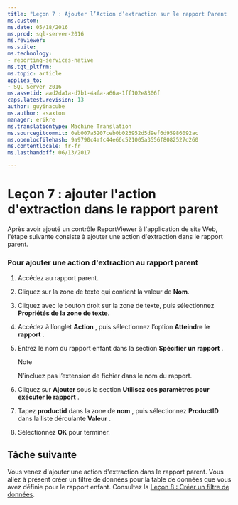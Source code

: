 ```yaml
---
title: "Leçon 7 : Ajouter l’Action d’extraction sur le rapport Parent | Documents Microsoft"
ms.custom: 
ms.date: 05/18/2016
ms.prod: sql-server-2016
ms.reviewer: 
ms.suite: 
ms.technology:
- reporting-services-native
ms.tgt_pltfrm: 
ms.topic: article
applies_to:
- SQL Server 2016
ms.assetid: aad2da1a-d7b1-4afa-a66a-1ff102e8306f
caps.latest.revision: 13
author: guyinacube
ms.author: asaxton
manager: erikre
ms.translationtype: Machine Translation
ms.sourcegitcommit: 0eb007a5207ceb0b023952d5d9ef6d95986092ac
ms.openlocfilehash: 9a9790c4afc44e66c521005a3556f8082527d260
ms.contentlocale: fr-fr
ms.lasthandoff: 06/13/2017

---
```

# <a name="lesson-7-add-drillthrough-action-on-parent-report"></a>Leçon 7 : ajouter l'action d'extraction dans le rapport parent
Après avoir ajouté un contrôle ReportViewer à l'application de site Web, l'étape suivante consiste à ajouter une action d'extraction dans le rapport parent.  
  
### <a name="to-add-drillthrough-action-on-the-parent-report"></a>Pour ajouter une action d'extraction au rapport parent  
  
1.  Accédez au rapport parent.  
  
2.  Cliquez sur la zone de texte qui contient la valeur de **Nom**.  
  
3.  Cliquez avec le bouton droit sur la zone de texte, puis sélectionnez **Propriétés de la zone de texte**.  
  
4.  Accédez à l’onglet **Action** , puis sélectionnez l’option **Atteindre le rapport** .  
  
5.  Entrez le nom du rapport enfant dans la section **Spécifier un rapport** .  
  
    > [!NOTE]
    > N’incluez pas l’extension de fichier dans le nom du rapport.  
  
6.  Cliquez sur **Ajouter** sous la section **Utilisez ces paramètres pour exécuter le rapport** .  
  
7.  Tapez **productid** dans la zone de **nom** , puis sélectionnez **ProductID** dans la liste déroulante **Valeur** .  
  
8.  Sélectionnez **OK** pour terminer.  
  
## <a name="next-task"></a>Tâche suivante  
Vous venez d'ajouter une action d'extraction dans le rapport parent. Vous allez à présent créer un filtre de données pour la table de données que vous avez définie pour le rapport enfant. Consultez la [Leçon 8 : Créer un filtre de données](../reporting-services/lesson-8-create-a-data-filter.md).  
  
  
  


